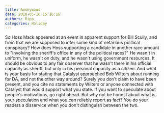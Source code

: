 ```yaml
---
title: Anonymous
date: 2018-05-16 15:16:16
authors: Ripp
categories: Holiday
---
```


 So Hoss Mack appeared at an event in apparent support for Bill Scully, and from that we are supposed to infer some kind of nefarious political conspiracy? 
How does Hoss supporting a candidate in another race amount to "involving the sheriff's office in any of the political races?" He wasn't in uniform, he wasn't on duty, and he wasn't using government resources. It should be obvious to any fair observer that he wasn't there in his official capacity as sheriff, but only in his personal capacity as a citizen. 
And what is your basis for stating that Catalyst approached Bob Wilters about running for DA, and not the other way around? Surely you don't claim to have been present, and you cite no statements by Wilters or anyone connected with Catalyst that would support what you state. If you want to speculate about people's motivations, go right ahead. But why not be honest about what is your speculation and what you can reliably report as fact? You do your readers a disservice when you don't distinguish between the two.